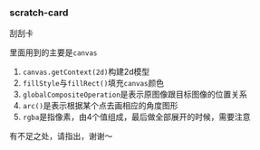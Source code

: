 ### scratch-card
刮刮卡

里面用到的主要是`canvas`

1. `canvas.getContext(2d)`构建2d模型
2. `fillStyle`与`fillRect()`填充`canvas`颜色
3. `globalCompositeOperation`是表示原图像跟目标图像的位置关系
4. `arc()`是表示根据某个点去画相应的角度图形
5. `rgba`是指像素，由4个值组成，最后做全部展开的时候，需要注意

有不足之处，请指出，谢谢～